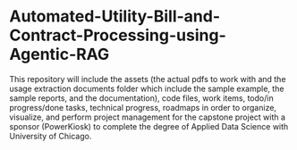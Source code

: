 # Automated-Utility-Bill-and-Contract-Processing-using-Agentic-RAG
This repository will include the assets (the actual pdfs to work with and the usage extraction documents folder which include the sample example, the sample reports, and the documentation), code files, work items, todo/in progress/done tasks, technical progress, roadmaps in order to organize, visualize, and perform project management for the capstone project with a sponsor (PowerKiosk) to complete the degree of Applied Data Science with University of Chicago.
